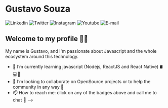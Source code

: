 # Gustavo Souza

![Linkedin](https://img.shields.io/badge/-Linkedin-blue?style=flat-square&logo=Linkedin&logoColor=white&link=https://www.linkedin.com/in/eugustavosouza/)
![Twitter](https://img.shields.io/badge/-Twitter-blue?style=flat-square&logo=Twitter&logoColor=white&link=https://twitter.com/sogustavo_)
![Instagram](https://img.shields.io/badge/-Instagram-ff2b8e?style=flat-square&logo=Instagram&logoColor=white&link=https://www.instagram.com/gustavosoouza/)
![Youtube](https://img.shields.io/badge/-Youtube-c14438?style=flat-square&logo=Youtube&logoColor=white&link=https://www.youtube.com/channel/UCeTKJwTXGYd27fNCP8CsD-w)
![E-mail](https://img.shields.io/badge/-Email-c14438?style=flat-square&logo=Gmail&logoColor=white&link=mailto:gustavo.ifto@gmail.com)

## Welcome to my profile 🙋‍♂️

My name is Gustavo, and I'm passionate about Javascript and the whole ecosystem around this technology.

- 🌱 I’m currently learning javascript (Nodejs, ReactJS and React Native) 🛢💻📱
- 👯 I’m looking to collaborate on OpenSource projects or to help the community in any way 🚀
- 📫 How to reach me: click on any of the badges above and call me to chat 💬
-->
